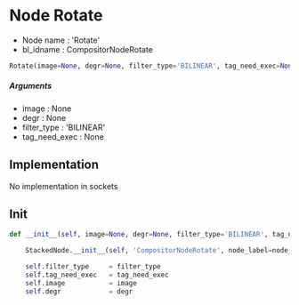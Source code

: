 # Node Rotate

- Node name : 'Rotate'
- bl_idname : CompositorNodeRotate


``` python
Rotate(image=None, degr=None, filter_type='BILINEAR', tag_need_exec=None, node_label=None, node_color=None)
```
##### Arguments

- image : None
- degr : None
- filter_type : 'BILINEAR'
- tag_need_exec : None

## Implementation

No implementation in sockets

## Init

``` python
def __init__(self, image=None, degr=None, filter_type='BILINEAR', tag_need_exec=None, node_label=None, node_color=None):

    StackedNode.__init__(self, 'CompositorNodeRotate', node_label=node_label, node_color=node_color)

    self.filter_type     = filter_type
    self.tag_need_exec   = tag_need_exec
    self.image           = image
    self.degr            = degr
```
